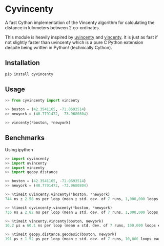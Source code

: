 # Cyvincenty

A fast Cython implementation of the Vincenty algorithm for calculating the distance in kilometers between 2 co-ordinates.

This module is heavily inspired by [uvincenty](https://github.com/vivescere/uvincenty) and [vincenty](https://github.com/maurycyp/vincenty). It is just as fast if not slightly faster than uvincenty which is a pure C Python extension despite being written in Python! (technically Cython).

## Installation

```bash
pip install cyvincenty
```

## Usage

```python
>> from cyvincenty import vincenty

>> boston = (42.3541165, -71.0693514)
>> newyork = (40.7791472, -73.9680804)

>> vincenty(*boston, *newyork)
```


## Benchmarks

Using ipython

```python
>> import cyvincenty
>> import uvincenty
>> import vincenty
>> import geopy.distance

>> boston = (42.3541165, -71.0693514)
>> newyork = (40.7791472, -73.9680804)

>> %timeit uvincenty.vincenty(*boston, *newyork)
744 ns ± 2.58 ns per loop (mean ± std. dev. of 7 runs, 1,000,000 loops each)

>> %timeit cyvincenty.vincenty(*boston, *newyork)
736 ns ± 2.82 ns per loop (mean ± std. dev. of 7 runs, 1,000,000 loops each)

>> %timeit vincenty.vincenty(boston, newyork)
10.2 µs ± 60.1 ns per loop (mean ± std. dev. of 7 runs, 100,000 loops each)

>> %timeit geopy.distance.geodesic(boston, newyork)
191 µs ± 1.52 µs per loop (mean ± std. dev. of 7 runs, 10,000 loops each)
```